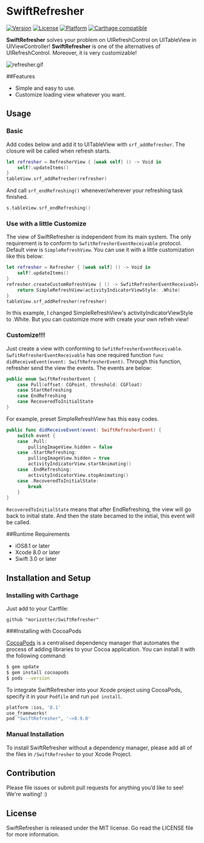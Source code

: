 # SwiftRefresher

[![Version](https://img.shields.io/cocoapods/v/SwiftRefresher.svg?style=flat)](http://cocoadocs.org/docsets/SwiftRefresher) [![License](https://img.shields.io/cocoapods/l/SwiftRefresher.svg?style=flat)](http://cocoadocs.org/docsets/SwiftRefresher) [![Platform](https://img.shields.io/cocoapods/p/SwiftRefresher.svg?style=flat)](http://cocoadocs.org/docsets/SwiftRefresher)
[![Carthage compatible](https://img.shields.io/badge/Carthage-compatible-4BC51D.svg?style=flat)](https://github.com/morizotter/SwiftRefresher)

**SwiftRefresher** solves your problem on UIRefreshControl on UITableView in UIViewController!  **SwiftRefresher** is one of the alternatives of UIRefreshControl. Moreover, it is very customizable!

![refresher.gif](refresher.gif)

##Features

- Simple and easy to use.
- Customize loading view whatever you want.

## Usage

### Basic

Add codes below and add it to UITableView with `srf_addRefresher`. The closure will be called when refresh starts.

```Swift
let refresher = RefresherView { [weak self] () -> Void in
    self?.updateItems()
}
tableView.srf_addRefresher(refresher)
```

And call `srf_endRefreshing()` whenever/wherever your refreshing task finished.

```Swift
s.tableView.srf_endRefreshing()
```

### Use with a little Customize

The view of SwiftRefresher is independent from its main system. The only requirement is to conform to `SwfitRefresherEventReceivable` protocol. Default view is `SimpleRefreshView`. You can use it with a little customization like this below:

```Swift
let refresher = Refresher { [weak self] () -> Void in
    self?.updateItems()
}
refresher.createCustomRefreshView { () -> SwfitRefresherEventReceivable in
    return SimpleRefreshView(activityIndicatorViewStyle: .White)
}
tableView.srf_addRefresher(refresher)
```

In this example, I changed SimpleRefreshView's activityIndicatorViewStyle to .White. But you can customize more with create your own refreh view!

### Customize!!!

Just create a view with conforming to `SwfitRefresherEventReceivable`. `SwfitRefresherEventReceivable` has one required function `func didReceiveEvent(event: SwiftRefresherEvent)`. Through this function, refresher send the view the events. The events are below:

```Swift
public enum SwiftRefresherEvent {
    case Pull(offset: CGPoint, threshold: CGFloat)
    case StartRefreshing
    case EndRefreshing
    case RecoveredToInitialState
}
```

For example, preset SimpleRefreshView has this easy codes.

```Swift
public func didReceiveEvent(event: SwiftRefresherEvent) {
    switch event {
    case .Pull:
        pullingImageView.hidden = false
    case .StartRefreshing:
        pullingImageView.hidden = true
        activityIndicatorView.startAnimating()
    case .EndRefreshing:
        activityIndicatorView.stopAnimating()
    case .RecoveredToInitialState:
        break
    }
}
```

`RecoveredToInitialState` means that after EndRefreshing, the view will go back to initial state. And then the state becamed to the initial, this event will be called.

##Runtime Requirements

- iOS8.1 or later
- Xcode 8.0 or later
- Swift 3.0 or later

## Installation and Setup

### Installing with Carthage

Just add to your Cartfile:

```ogdl
github "morizotter/SwiftRefresher"
```

###Installing with CocoaPods

[CocoaPods](http://cocoapods.org) is a centralised dependency manager that automates the process of adding libraries to your Cocoa application. You can install it with the following command:

```bash
$ gem update
$ gem install cocoapods
$ pods --version
```

To integrate SwiftRefresher into your Xcode project using CocoaPods, specify it in your `Podfile` and run `pod install`.

```bash
platform :ios, '8.1'
use_frameworks!
pod "SwiftRefresher", '~>0.9.0'
```

### Manual Installation

To install SwiftRefresher without a dependency manager, please add all of the files in `/SwiftRefresher` to your Xcode Project.

## Contribution

Please file issues or submit pull requests for anything you’d like to see! We're waiting! :)

## License
SwiftRefresher is released under the MIT license. Go read the LICENSE file for more information.
